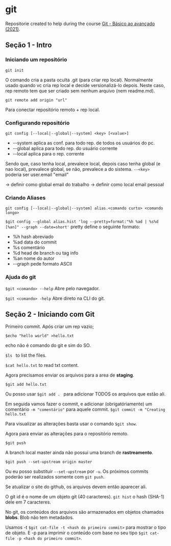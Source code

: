 # git
Repositorie created to help during the course [Git - Básico ao avançado (2021)](https://www.udemy.com/course/git-basico-ao-avancado-2021/). 

## Seção 1 - Intro


### Iniciando um repositório

```git init```
  
O comando cria a pasta oculta .git (para criar rep local). Normalmente usado quando vc cria rep local e decide versionalizá-lo depois. Neste caso, rep remoto tem que ser criado sem nenhum arquivo (nem readme.md).

```git remote add origin "url"```
  
Para conectar repositório remoto + rep local.

### Configurando repositório

```git config [--local|--global|--system] <key> [<value>]```
* --system aplica as conf. para todo rep. de todos os usuários do pc.
* --global aplica para todo rep. do usuário corrente
* --local aplica para o rep. corrente
  
Sendo que, caso tenha local, prevalece local, depois caso tenha global (e nao local), prevalece global, se não, prevalece a do sistema.
```--<key>``` poderia ser user.email "email"

-> definir como global email do trabalho
-> definir como local email pessoal

### Criando Aliases

```git config [--local|--global|--system] alias.<comando curto> <comando longo>```

```$git config --global alias.hist 'log --pretty=format:"%h %ad | %s%d [%an]" --graph --date=short'```
pretty define o seguinte formato:
* %h hash abreviado
* %ad data do commit
* %s comentário
* %d head de branch ou tag info
* %an nome do autor
* --graph pede formato ASCII

### Ajuda do git

```$git <comando> --help```
Abre pelo navegador.

```$git <comando> -help```
Abre direto na CLI do git.
  
##  Seção 2 - Iniciando com Git

Primeiro commit. Após criar um rep vazio;

```$echo "hello world" >hello.txt```

echo não é comando do git e sim do SO.

```$ls ``` to list the files.

```$cat hello.txt``` to read txt content.

Agora precisamos enviar os arquivos para a area de **staging**.

```$git add hello.txt```

Ou posso usar ```$git add . ``` para adicionar TODOS os arquivos que estão ali.

Em seguida vamos fazer o commit, e adicionar (obrigatóriamente) um comentário ```-m "comentário"``` para aquele commit.
```$git commit -m "Creating hello.txt```

Para visualizar as alterações basta usar o comando ```$git show```.

Agora para enviar as alterações para o repositório remoto.

```$git push```

A branch local master ainda não possui uma branch de **rastreamento**.

```$git push --set-upstream origin master```

Ou eu posso substituir ```--set-upstream``` por ```-u```. Os próximos commits poderão ser realizados somente com ```git push```.

Se atualizar o site do github, os arquivos devem então aparecer ali.

O git id é o nome de um objeto git (40 caracteres). ```git hist``` o hash (SHA-1) dele em 7 caracteres.

No git, os conteúdos dos arquivos são armazenados em objetos chamados **blobs**. Blob não tem metadados.

Usamos -t ```$git cat-file -t <hash do primeiro commit>``` para mostrar o tipo de objeto. E -p para imprimir o conteúdo com base no seu tipo ```$git cat-file -p <hash do primeiro commit>```.


